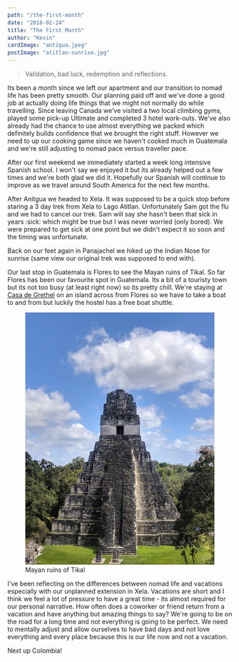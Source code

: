 ```yaml
---
path: "/the-first-month"
date: "2018-02-24"
title: "The First Month"
author: "Kevin"
cardImage: "antigua.jpeg"
postImage: "atitlan-sunrise.jpg"
---
```


<p>
  <blockquote>
    Validation, bad luck, redemption and reflections.
  </blockquote>
</p>

Its been a month since we left our apartment and our transition to nomad life has been pretty smooth. Our planning paid off and we've done a good job at actually doing life things that we might not normally do while travelling. Since leaving Canada we've visited a two local climbing gyms, played some pick-up Ultimate and completed 3 hotel work-outs. We've also already had the chance to use almost everything we packed which definitely builds confidence that we brought the right stuff. However we need to up our cooking game since we haven't cooked much in Guatemala and we're still adjusting to nomad pace versus traveller pace.

After our first weekend we immediately started a week long intensive Spanish school. I won't say we enjoyed it but its already helped out a few times and we're both glad we did it. Hopefully our Spanish will continue to improve as we travel around South America for the next few months.

After Anitgua we headed to Xela. It was supposed to be a quick stop before staring a 3 day trek from Xela to Lago Atitlan. Unfortunately Sam got the flu and we had to cancel our trek. Sam will say she hasn't been that sick in years :sick: which might be true but I was never worried (only bored). We were prepared to get sick at one point but we didn't expect it so soon and the timing was unfortunate.

Back on our feet again in Panajachel we hiked up the Indian Nose for sunrise (same view our original trek was supposed to end with).

<instagram-embed uuid="BfZN651BFDJ"></instagram-embed>

Our last stop in Guatemala is Flores to see the Mayan ruins of Tikal. So far Flores has been our favourite spot in Guatemala. Its a bit of a touristy town but its not too busy (at least right now) so its pretty chill. We're staying at [Casa de Grethel](https://www.hostelworld.com/hosteldetails.php/Hostal-Casa-de-Grethel/Flores/274028) on an island across from Flores so we have to take a boat to and from but luckily the hostel has a free boat shuttle.

<figure>
  <img src="tikal.jpeg"/>
  <figcaption>Mayan ruins of Tikal</figcaption>
</figure>

I've been reflecting on the differences between nomad life and vacations especially with our unplanned extension in Xela. Vacations are short and I think we feel a lot of pressure to have a great time - its almost required for our personal narrative. How often does a coworker or friend return from a vacation and have anything but amazing things to say? We're going to be on the road for a long time and not everything is going to be perfect. We need to mentally adjust and allow ourselves to have bad days and not love everything and every place because this is our life now and not a vacation.

Next up Colombia!
